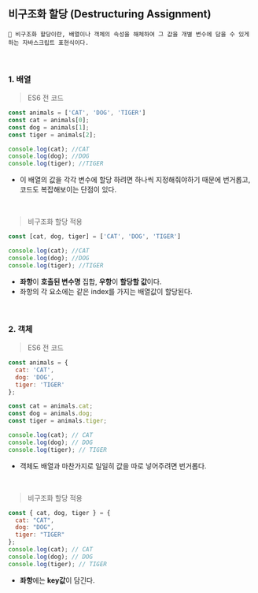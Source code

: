 ## 비구조화 할당 (Destructuring Assignment)
``` 
📌 비구조화 할당이란, 배열이나 객체의 속성을 해체하여 그 값을 개별 변수에 담을 수 있게 하는 자바스크립트 표현식이다.
```

<br>

### 1. 배열
> ES6 전 코드
```javascript
const animals = ['CAT', 'DOG', 'TIGER']
const cat = animals[0];
const dog = animals[1];
const tiger = animals[2];

console.log(cat); //CAT 
console.log(dog); //DOG 
console.log(tiger); //TIGER

```
- 이 배열의 값을 각각 변수에 할당 하려면 하나씩 지정해줘야하기 때문에 번거롭고, 코드도 복잡해보이는 단점이 있다.

<br> 

> 비구조화 할당 적용 
```javascript
const [cat, dog, tiger] = ['CAT', 'DOG', 'TIGER']

console.log(cat); //CAT 
console.log(dog); //DOG 
console.log(tiger); //TIGER

```
- **좌항**이 **호출된 변수명** 집합, **우항**이 **할당할 값**이다. 
- 좌항의 각 요소에는 같은 index를 가지는 배열값이 할당된다.


<br>

### 2. 객체
> ES6 전 코드
```javascript
const animals = {
  cat: 'CAT',
  dog: 'DOG',
  tiger: 'TIGER'
};

const cat = animals.cat;
const dog = animals.dog;
const tiger = animals.tiger;

console.log(cat); // CAT
console.log(dog); // DOG
console.log(tiger); // TIGER

```
- 객체도 배열과 마찬가지로 일일히 값을 따로 넣어주려면 번거롭다.

<br>

> 비구조화 할당 적용 
```javascript
const { cat, dog, tiger } = {
  cat: "CAT",
  dog: "DOG",
  tiger: "TIGER"
};
console.log(cat); // CAT
console.log(dog); // DOG
console.log(tiger); // TIGER

```
- **좌항**에는 **key값**이 담긴다. 












